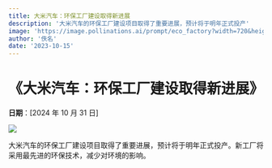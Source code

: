 ```yaml
---
title: 大米汽车：环保工厂建设取得新进展
description: '大米汽车的环保工厂建设项目取得了重要进展，预计将于明年正式投产'
image: 'https://image.pollinations.ai/prompt/eco_factory?width=720&height=480&seed=47'
author: '佚名'
date: '2023-10-15'
---
```


# 《大米汽车：环保工厂建设取得新进展》

**日期**：[2024 年 10 月 31 日]

![](https://image.pollinations.ai/prompt/eco_factory?width=720&height=480&seed=47)

大米汽车的环保工厂建设项目取得了重要进展，预计将于明年正式投产。新工厂将采用最先进的环保技术，减少对环境的影响。
